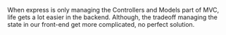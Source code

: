 When express is only managing the Controllers and Models part of MVC, life gets a lot easier in the backend. Although, the tradeoff managing the state in our front-end get more complicated, no perfect solution.